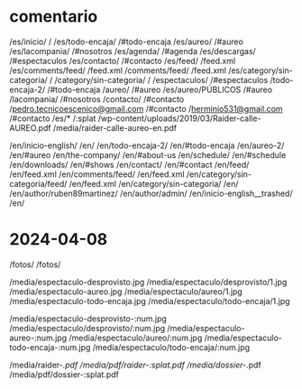# comentario

/es/inicio/ /
/es/todo-encaja/ /#todo-encaja
/es/aureo/ /#aureo
/es/lacompania/ /#nosotros
/es/agenda/ /#agenda
/es/descargas/ /#espectaculos
/es/contacto/ /#contacto
/es/feed/ /feed.xml
/es/comments/feed/ /feed.xml
/comments/feed/ /feed.xml
/es/category/sin-categoria/ /
/category/sin-categoria/ /
/espectaculos/ /#espectaculos
/todo-encaja-2/ /#todo-encaja
/aureo/ /#aureo
/es/aureo/P&Uacute;BLICOS /#aureo
/lacompania/ /#nosotros
/contacto/ /#contacto
/pedro.tecnicoescenico@gmail.com /#contacto
/herminio531@gmail.com /#contacto
/es/* /:splat
/wp-content/uploads/2019/03/Raider-calle-AUREO.pdf /media/raider-calle-aureo-en.pdf

/en/inicio-english/ /en/
/en/todo-encaja-2/ /en/#todo-encaja
/en/aureo-2/ /en/#aureo
/en/the-company/ /en/#about-us
/en/schedule/ /en/#schedule
/en/downloads/ /en/#shows
/en/contact/ /en/#contact
/en/feed/ /en/feed.xml
/en/comments/feed/ /en/feed.xml
/en/category/sin-categoria/feed/ /en/feed.xml
/en/category/sin-categoria/ /en/
/en/author/ruben89martinez/ /en/author/admin/
/en/inicio-english__trashed/ /en/


# 2024-04-08

/fotos/ /fotos/

/media/espectaculo-desprovisto.jpg /media/espectaculo/desprovisto/1.jpg
/media/espectaculo-aureo.jpg /media/espectaculo/aureo/1.jpg
/media/espectaculo-todo-encaja.jpg /media/espectaculo/todo-encaja/1.jpg

/media/espectaculo-desprovisto-:num.jpg /media/espectaculo/desprovisto/:num.jpg
/media/espectaculo-aureo-:num.jpg /media/espectaculo/aureo/:num.jpg
/media/espectaculo-todo-encaja-:num.jpg /media/espectaculo/todo-encaja/:num.jpg

/media/raider-*.pdf /media/pdf/raider-:splat.pdf
/media/dossier-*.pdf /media/pdf/dossier-:splat.pdf

